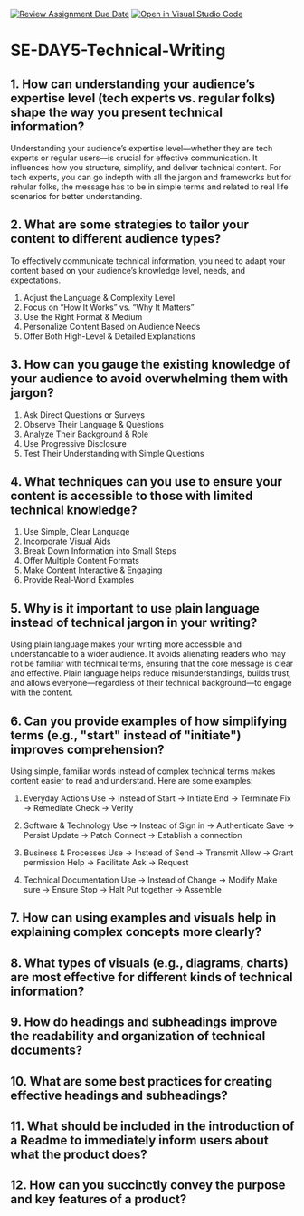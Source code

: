 [![Review Assignment Due Date](https://classroom.github.com/assets/deadline-readme-button-22041afd0340ce965d47ae6ef1cefeee28c7c493a6346c4f15d667ab976d596c.svg)](https://classroom.github.com/a/zsAR-pyY)
[![Open in Visual Studio Code](https://classroom.github.com/assets/open-in-vscode-2e0aaae1b6195c2367325f4f02e2d04e9abb55f0b24a779b69b11b9e10269abc.svg)](https://classroom.github.com/online_ide?assignment_repo_id=18452808&assignment_repo_type=AssignmentRepo)
# SE-DAY5-Technical-Writing
## 1. How can understanding your audience’s expertise level (tech experts vs. regular folks) shape the way you present technical information?
Understanding your audience’s expertise level—whether they are tech experts or regular users—is crucial for effective communication. It influences how you structure, simplify, and deliver technical content.
For tech experts, you can go indepth with all the jargon and frameworks but for rehular folks, the message has to be in simple terms and related to real life scenarios for better understanding.
## 2. What are some strategies to tailor your content to different audience types?
To effectively communicate technical information, you need to adapt your content based on your audience’s knowledge level, needs, and expectations.
1. Adjust the Language & Complexity Level
2. Focus on “How It Works” vs. “Why It Matters”
3. Use the Right Format & Medium
4. Personalize Content Based on Audience Needs
5. Offer Both High-Level & Detailed Explanations
   
## 3. How can you gauge the existing knowledge of your audience to avoid overwhelming them with jargon?
1. Ask Direct Questions or Surveys
2. Observe Their Language & Questions
3. Analyze Their Background & Role
4. Use Progressive Disclosure
5. Test Their Understanding with Simple Questions
    
## 4. What techniques can you use to ensure your content is accessible to those with limited technical knowledge?
1. Use Simple, Clear Language
2. Incorporate Visual Aids
3. Break Down Information into Small Steps
4. Offer Multiple Content Formats
5. Make Content Interactive & Engaging
6. Provide Real-World Examples
      
## 5. Why is it important to use plain language instead of technical jargon in your writing?
Using plain language makes your writing more accessible and understandable to a wider audience. It avoids alienating readers who may not be familiar with technical terms, ensuring that the core message is clear and effective. Plain language helps reduce misunderstandings, builds trust, and allows everyone—regardless of their technical background—to engage with the content.

## 6. Can you provide examples of how simplifying terms (e.g., "start" instead of "initiate") improves comprehension?
Using simple, familiar words instead of complex technical terms makes content easier to read and understand. Here are some examples:
1. Everyday Actions
Use → Instead of
Start → Initiate
End → Terminate
Fix → Remediate
Check → Verify

2. Software & Technology
Use → Instead of
Sign in → Authenticate
Save → Persist
Update → Patch
Connect → Establish a connection

3. Business & Processes
Use → Instead of
Send → Transmit
Allow → Grant permission
Help → Facilitate
Ask → Request

4. Technical Documentation
Use → Instead of
Change → Modify
Make sure → Ensure
Stop → Halt
Put together → Assemble

## 7. How can using examples and visuals help in explaining complex concepts more clearly?
## 8. What types of visuals (e.g., diagrams, charts) are most effective for different kinds of technical information?
## 9. How do headings and subheadings improve the readability and organization of technical documents?
## 10. What are some best practices for creating effective headings and subheadings?
## 11. What should be included in the introduction of a Readme to immediately inform users about what the product does?
## 12. How can you succinctly convey the purpose and key features of a product?
